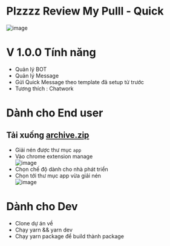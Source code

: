 # Plzzzz Review My Pulll - Quick
![image](https://i.ibb.co/r257NBS/new.png)

# V 1.0.0 Tính năng
- Quản lý BOT
- Quản lý Message
- Gửi Quick Message theo template đã setup từ trước
- Tương thích : Chatwork

# Dành cho End user
## Tải xuống [archive.zip](https://github.com/hieudt-2054/p2r/files/4756537/archive.zip)
- Giải nén được thư mục `app`
- Vào chrome extension manage <br/>
![image](https://user-images.githubusercontent.com/55786352/84234337-41d3f580-ab1e-11ea-9e0d-c4a860e37adb.png)
- Chọn chế độ dành cho nhà phát triển
- Chọn tới thư mục app vừa giải nén <br/>
![image](https://user-images.githubusercontent.com/55786352/84234372-544e2f00-ab1e-11ea-8732-87442f2589e8.png)

# Dành cho Dev

- Clone dự án về
- Chạy yarn && yarn dev
- Chạy yarn package để build thành package
